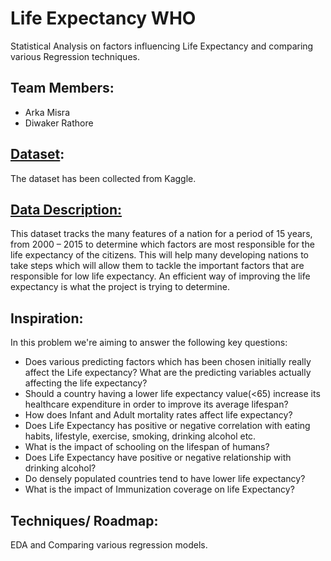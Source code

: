 # Life Expectancy WHO
Statistical Analysis on factors influencing Life Expectancy and comparing various Regression techniques.
## Team Members:
*	Arka Misra
*	Diwaker Rathore
## [Dataset](https://www.kaggle.com/kumarajarshi/life-expectancy-who):
The dataset has been collected from Kaggle.
## [Data Description:](https://github.com/DiwakerRathore/Life-Expectancy-WHO/raw/main/Data%20Description.xlsx)
This dataset tracks the many features of a nation for a period of 15 years, from 2000 – 2015 to determine which factors are most responsible for the life expectancy of the citizens. This will help many developing nations to take steps which will allow them to tackle the important factors that are responsible for low life expectancy. An efficient way of improving the life expectancy is what the project is trying to determine.
## Inspiration:
In this problem we're aiming to answer the following key questions:
* Does various predicting factors which has been chosen initially really affect the Life expectancy? What are the predicting variables actually affecting the life expectancy?
* Should a country having a lower life expectancy value(<65) increase its healthcare expenditure in order to improve its average lifespan?
* How does Infant and Adult mortality rates affect life expectancy?
* Does Life Expectancy has positive or negative correlation with eating habits, lifestyle, exercise, smoking, drinking alcohol etc.
* What is the impact of schooling on the lifespan of humans?
* Does Life Expectancy have positive or negative relationship with drinking alcohol?
* Do densely populated countries tend to have lower life expectancy?
* What is the impact of Immunization coverage on life Expectancy?
## Techniques/ Roadmap:
EDA and Comparing various regression models.

